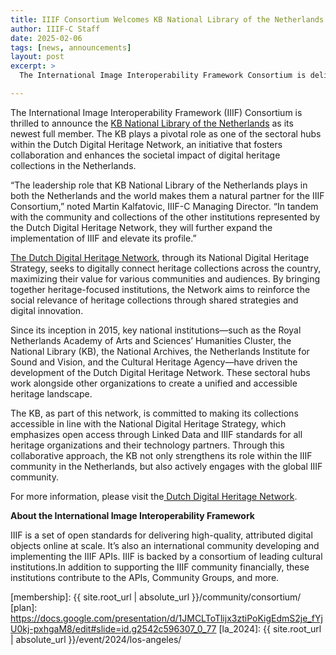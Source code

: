 ```yaml
---
title: IIIF Consortium Welcomes KB National Library of the Netherlands
author: IIIF-C Staff
date: 2025-02-06
tags: [news, announcements]
layout: post
excerpt: >
  The International Image Interoperability Framework Consortium is delighted to announce KB National Library of the Netherlands as a Full Member.

---
```


The International Image Interoperability Framework (IIIF) Consortium is thrilled to announce the [KB National Library of the Netherlands](https://www.kb.nl/en) as its newest full member. The KB plays a pivotal role as one of the sectoral hubs within the Dutch Digital Heritage Network, an initiative that fosters collaboration and enhances the societal impact of digital heritage collections in the Netherlands.

“The leadership role that KB National Library of the Netherlands plays in both the Netherlands and the world makes them a natural partner for the IIIF Consortium,” noted Martin Kalfatovic, IIIF-C Managing Director. “In tandem with the community and collections of the other institutions represented by the Dutch Digital Heritage Network, they will further expand the implementation of IIIF and elevate its profile.”

[The Dutch Digital Heritage Network](https://www.netwerkdigitaalerfgoed.nl/en/), through its National Digital Heritage Strategy, seeks to digitally connect heritage collections across the country, maximizing their value for various communities and audiences. By bringing together heritage-focused institutions, the Network aims to reinforce the social relevance of heritage collections through shared strategies and digital innovation.

Since its inception in 2015, key national institutions—such as the Royal Netherlands Academy of Arts and Sciences’ Humanities Cluster, the National Library (KB), the National Archives, the Netherlands Institute for Sound and Vision, and the Cultural Heritage Agency—have driven the development of the Dutch Digital Heritage Network. These sectoral hubs work alongside other organizations to create a unified and accessible heritage landscape.

The KB, as part of this network, is committed to making its collections accessible in line with the National Digital Heritage Strategy, which emphasizes open access through Linked Data and IIIF standards for all heritage organizations and their technology partners. Through this collaborative approach, the KB not only strengthens its role within the IIIF community in the Netherlands, but also actively engages with the global IIIF community.

For more information, please visit the[ Dutch Digital Heritage Network](https://www.netwerkdigitaalerfgoed.nl/en/).


**About the International Image Interoperability Framework**

IIIF is a set of open standards for delivering high-quality, attributed digital objects online at scale. It’s also an international community developing and implementing the IIIF APIs. IIIF is backed by a consortium of leading cultural institutions.In addition to supporting the IIIF community financially, these institutions contribute to the APIs, Community Groups, and more.



[membership]: {{ site.root_url | absolute_url }}/community/consortium/
[plan]: https://docs.google.com/presentation/d/1JMCLToTlijx3ztiPoKigEdmS2je_fYjU0kj-pxhgaM8/edit#slide=id.g2542c596307_0_77
[la_2024]: {{ site.root_url | absolute_url }}/event/2024/los-angeles/